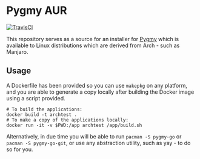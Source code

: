 # Pygmy AUR

[![TravisCI](https://travis-ci.org/fubarhouse/pygmy-go.pkgbuild.svg?branch=main)](https://travis-ci.org/fubarhouse/pygmy-go.pkgbuild)

This repository serves as a source for an installer for [Pygmy](https://github.com/fubarhouse/pygmy-go) which is available to Linux distributions which are derived from Arch - such as Manjaro.

## Usage

A Dockerfile has been provided so you can use `makepkg` on any platform, and you are able to generate a copy locally after building the Docker image using a script provided.

```shell script
# To build the applications:
docker build -t archtest .
# To make a copy of the applications locally:
docker run -it -v $PWD:/app archtest /app/build.sh
```

Alternatively, in  due time you will be able to run `pacman -S pygmy-go` or `pacman -S pygmy-go-git`, or use any abstraction utility, such as yay - to do so for you.
